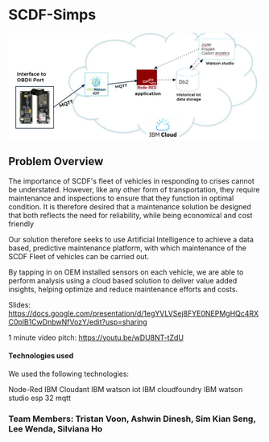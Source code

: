 # SCDF-Simps


![Test Image 4](https://github.com/wendahere/SCDF-Simp/blob/main/IBM%20Architecture.JPG?raw=true)

## Problem Overview
The importance of SCDF's fleet of vehicles in responding to crises cannot be understated. However, like any other form of transportation, they require maintenance and inspections to ensure that they function in optimal condition. It is therefore desired that a maintenance solution be designed that both reflects the need for reliability, while being economical and cost friendly

Our solution therefore seeks to use Artificial Intelligence to achieve a data based, predictive maintenance platform, with which maintenance of the SCDF Fleet of vehicles can be carried out.

By tapping in on OEM installed sensors on each vehicle, we are able to perform analysis using a cloud based solution to deliver value added insights, helping optimize and reduce maintenance efforts and costs.

Slides:
https://docs.google.com/presentation/d/1egYVLVSej8FYE0NEPMgHQc4RXC0plB1CwDnbwNfVozY/edit?usp=sharing

1 minute video pitch:
https://youtu.be/wDU8NT-tZdU

#### Technologies used
We used the following technologies:

Node-Red
IBM Cloudant
IBM watson iot 
IBM cloudfoundry 
IBM watson studio 
esp 32 
mqtt 

### Team Members: Tristan Voon, Ashwin Dinesh, Sim Kian Seng, Lee Wenda, Silviana Ho
